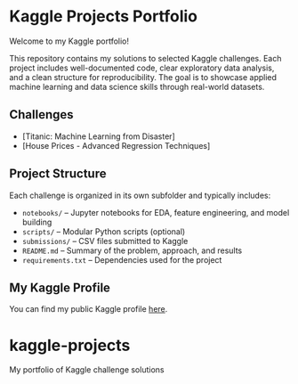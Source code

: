 # Kaggle Projects Portfolio

Welcome to my Kaggle portfolio!

This repository contains my solutions to selected Kaggle challenges. Each project includes well-documented code, clear exploratory data analysis, and a clean structure for reproducibility. The goal is to showcase applied machine learning and data science skills through real-world datasets.

## Challenges

- [Titanic: Machine Learning from Disaster]
- [House Prices - Advanced Regression Techniques]

## Project Structure

Each challenge is organized in its own subfolder and typically includes:

- `notebooks/` – Jupyter notebooks for EDA, feature engineering, and model building
- `scripts/` – Modular Python scripts (optional)
- `submissions/` – CSV files submitted to Kaggle
- `README.md` – Summary of the problem, approach, and results
- `requirements.txt` – Dependencies used for the project

## My Kaggle Profile

You can find my public Kaggle profile [here](https://www.kaggle.com/federicostachurski).
# kaggle-projects
My portfolio of Kaggle challenge solutions
